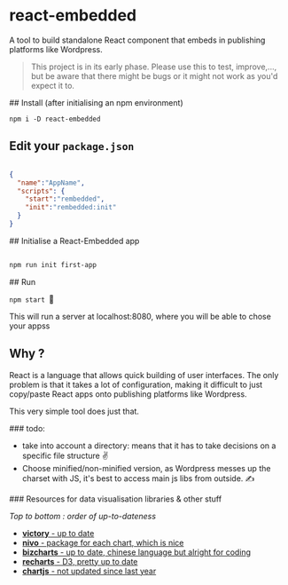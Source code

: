 react-embedded
=======

A tool to build standalone React component that embeds in publishing platforms like Wordpress.

> This project is in its early phase. Please use this to test, improve,..., but be aware that there might be bugs or it might not work as you'd expect it to.

## Install (after initialising an npm environment)

`npm i -D react-embedded`

## Edit your `package.json`

```json

{
  "name":"AppName",
  "scripts": {
    "start":"rembedded",
    "init":"rembedded:init"
  }
}
```

## Initialise a React-Embedded app

```bash

npm run init first-app

```

## Run


`npm start `

This will run a server at localhost:8080, where you will be able to chose your appss


## Why ?

React is a language that allows quick building of user interfaces. The only problem is that it takes a lot of configuration, making it difficult to just copy/paste React apps onto publishing platforms like Wordpress.

This very simple tool does just that.

### todo:

* take into account a directory: means that it has to take decisions on a specific file structure ✌️
* Choose minified/non-minified version, as Wordpress messes up the charset with JS, it's best to access main js libs from outside. ✍️

### Resources for data visualisation libraries & other stuff

*Top to bottom : order of up-to-dateness*

* [__victory__ - up to date](https://github.com/FormidableLabs/victory)
* [__nivo__ - package for each chart, which is nice](https://github.com/plouc/nivo)
* [__bizcharts__ - up to date, chinese language but alright for coding](https://github.com/alibaba/BizCharts)
* [__recharts__ - D3, pretty up to date](https://github.com/recharts/recharts)
* [__chartjs__ - not updated since last year](https://github.com/reactjs/react-chartjs)
